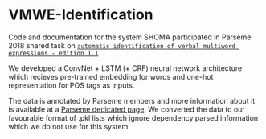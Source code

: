 # VMWE-Identification

Code and documentation for the system SHOMA participated in Parseme 2018 shared task on [`automatic identification of verbal multiword expressions - edition 1.1`](http://multiword.sourceforge.net/PHITE.php?sitesig=CONF&page=CONF_04_LAW-MWE-CxG_2018___lb__COLING__rb__&subpage=CONF_40_Shared_Task)

We developed a ConvNet + LSTM (+ CRF) neural network architecture which recieves pre-trained embedding for words and one-hot representation for POS tags as inputs.

The data is annotated by Parseme members and more information about it is available at a [Parseme dedicated page](http://parsemefr.lif.univ-mrs.fr/parseme-st-guidelines/1.1/). We converted the data to our favourable format of .pkl lists which ignore dependency parsed information which we do not use for this system.
